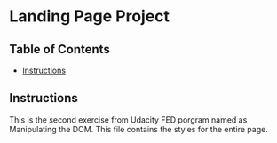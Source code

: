 # Landing Page Project

## Table of Contents

* [Instructions](#instructions)

## Instructions

This is the second exercise from Udacity FED porgram named as Manipulating the DOM.
This file contains the styles for the entire page.


